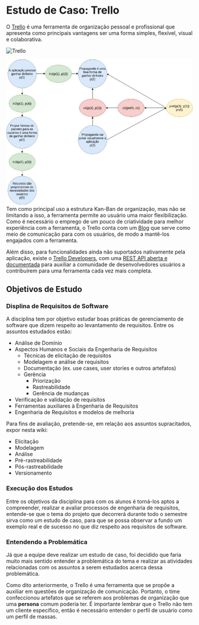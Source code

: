 # Estudo de Caso: Trello

O [Trello](https://trello.com/) é uma ferramenta de organização pessoal e profissional que apresenta como principais vantagens ser uma forma simples, flexível, visual e colaborativa.

![Trello](https://d2k1ftgv7pobq7.cloudfront.net/meta/p/res/images/c13d1cd96a2cff30f0460a5e1860c5ea/header-logo-blue.svg)

![vsf](imagens/a.jpg)
Tem como principal uso a estrutura Kan-Ban de organização, mas não se limitando a isso, a ferramenta permite ao usuário uma maior flexibilização. Como é necessário o emprego de um pouco de criatividade para melhor experiência com a ferramenta, o Trello conta com um [Blog](https://blog.trello.com/) que serve como meio de comunicação para com os usuários, de modo a mantê-los engajados com a ferramenta.

Além disso, para funcionalidades ainda não suportados nativamente pela aplicação, existe o [Trello Developers](https://developers.trello.com/docs/get-started), com uma [REST API aberta e documentada](https://developers.trello.com/v1.0/reference#introduction) para auxiliar a comunidade de desenvolvedores usuários a contribuírem para uma ferramenta cada vez mais completa.

## Objetivos de Estudo

### Displina de Requisitos de Software

A disciplina tem por objetivo estudar boas práticas de gerenciamento de software que dizem respeito ao levantamento de requisitos. Entre os assuntos estudados estão:

- Análise de Domínio
- Aspectos Humanos e Sociais da Engenharia de Requisitos
    - Técnicas de elicitação de requisitos
    - Modelagem e análise de requisitos
    - Documentação (ex. use cases, user stories e outros artefatos)
    - Gerência
        - Priorização
        - Rastreabilidade
        - Gerência de mudanças
- Verificação e validação de requisitos
- Ferramentas auxiliares à Engenharia de Requisitos
- Engenharia de Requisitos e modelos de melhoria

Para fins de avaliação, pretende-se, em relação aos assuntos supracitados, expor nesta wiki:

- Elicitação
- Modelagem
- Análise
- Pré-rastreabilidade
- Pós-rastreabilidade
- Versionamento

### Execução dos Estudos

Entre os objetivos da disciplina para com os alunos é torná-los aptos a compreender, realizar e avaliar processos de engenharia de requisitos, entende-se que o tema do projeto que decorrerá durante todo o semestre sirva como um estudo de caso, para que se possa observar a fundo um exemplo real e de sucesso no que diz respeito aos requisitos de software.

### Entendendo a Problemática

Já que a equipe deve realizar um estudo de caso, foi decidido que faria muito mais sentido entender a problemática do tema e realizar as atividades relacionadas com os assuntos a serem estudados acerca dessa problemática.

Como dito anteriormente, o Trello é uma ferramenta que se propõe a auxiliar em questões de organização de comunicação. Portanto, o time confeccionou artefatos que se referem aos problemas de organização que uma **persona** comum poderia ter. É importante lembrar que o Trello não tem um cliente específico, então é necessário entender o perfil de usuário como um perfil de massas.